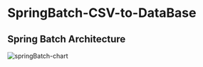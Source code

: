 # SpringBatch-CSV-to-DataBase

## Spring Batch Architecture

![springBatch-chart](https://user-images.githubusercontent.com/9671419/83965569-2a083180-a8d2-11ea-80c1-56ed8c6fb59a.JPG)


